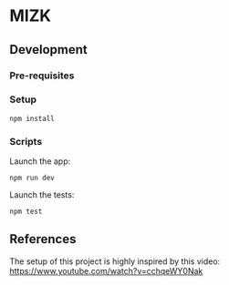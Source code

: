 # MIZK

## Development

### Pre-requisites

### Setup

`npm install`

### Scripts

Launch the app:

`npm run dev`

Launch the tests:

`npm test`

## References

The setup of this project is highly inspired by this video: https://www.youtube.com/watch?v=cchqeWY0Nak

